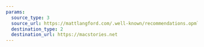 ```yaml
---
params:
  source_type: 3
  source_url: https://mattlangford.com/.well-known/recommendations.opml
  destination_type: 2
  destination_url: https://macstories.net
---
```

